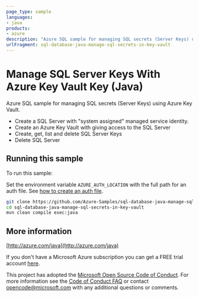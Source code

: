 ```yaml
---
page_type: sample
languages:
- java
products:
- azure
description: "Azure SQL sample for managing SQL secrets (Server Keys) using Azure Key Vault."
urlFragment: sql-database-java-manage-sql-secrets-in-key-vault
---
```


# Manage SQL Server Keys With Azure Key Vault Key (Java)

Azure SQL sample for managing SQL secrets (Server Keys) using Azure Key Vault.
  
- Create a SQL Server with "system assigned" managed service identity.
- Create an Azure Key Vault with giving access to the SQL Server
- Create, get, list and delete SQL Server Keys
- Delete SQL Server

## Running this sample

To run this sample:

Set the environment variable `AZURE_AUTH_LOCATION` with the full path for an auth file. See [how to create an auth file](https://github.com/Azure/azure-libraries-for-java/blob/master/AUTH.md).

```bash
git clone https://github.com/Azure-Samples/sql-database-java-manage-sql-secrets-in-key-vault.git
cd sql-database-java-manage-sql-secrets-in-key-vault
mvn clean compile exec:java
```

## More information

[http://azure.com/java](http://azure.com/java)

If you don't have a Microsoft Azure subscription you can get a FREE trial account [here](http://go.microsoft.com/fwlink/?LinkId=330212).

This project has adopted the [Microsoft Open Source Code of Conduct](https://opensource.microsoft.com/codeofconduct/). For more information see the [Code of Conduct FAQ](https://opensource.microsoft.com/codeofconduct/faq/) or contact [opencode@microsoft.com](mailto:opencode@microsoft.com) with any additional questions or comments.
